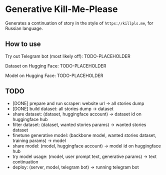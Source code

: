# Generative Kill-Me-Please

Generates a continuation of story in the style of `https://killpls.me`, for Russian language.


## How to use

Try out Telegram bot (most likely off): TODO-PLACEHOLDER

Dataset on Hugging Face: TODO-PLACEHOLDER

Model on Hugging Face: TODO-PLACEHOLDER


## TODO
- [DONE] prepare and run scraper: website url -> all stories dump
- [DONE] build dataset: all stories dump -> dataset
- share dataset: (dataset, huggingface account) -> dataset id on huggingface hub
- filter dataset: (dataset, wanted stories params) -> wanted stories dataset
- finetune generative model: (backbone model, wanted stories dataset, training params) -> model
- share model: (model, huggingface account) -> model id on huggingface hub
- try model usage: (model, user prompt text, generative params) -> text continuation
- deploy: (server, model, telegram bot) -> running telegram bot
